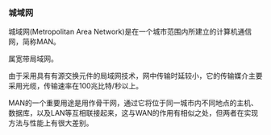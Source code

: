 ### 城域网 ###
城域网(Metropolitan Area Network)是在一个城市范围内所建立的计算机通信网，简称MAN。

属宽带局域网。

由于采用具有有源交换元件的局域网技术，网中传输时延较小，它的传输媒介主要采用光缆，传输速率在100兆比特/秒以上。

MAN的一个重要用途是用作骨干网，通过它将位于同一城市内不同地点的主机、数据库，以及LAN等互相联接起来，这与WAN的作用有相似之处，但两者在实现方法与性能上有很大差别。